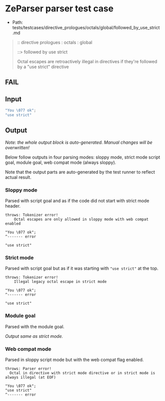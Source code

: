 # ZeParser parser test case

- Path: tests/testcases/directive_prologues/octals/global/followed_by_use_strict.md

> :: directive prologues : octals : global
>
> ::> followed by use strict
>
> Octal escapes are retroactively illegal in directives if they're followed by a "use strict" directive

## FAIL

## Input

`````js
"You \077 ok";
"use strict"
`````

## Output

_Note: the whole output block is auto-generated. Manual changes will be overwritten!_

Below follow outputs in four parsing modes: sloppy mode, strict mode script goal, module goal, web compat mode (always sloppy).

Note that the output parts are auto-generated by the test runner to reflect actual result.

### Sloppy mode

Parsed with script goal and as if the code did not start with strict mode header.

`````
throws: Tokenizer error!
    Octal escapes are only allowed in sloppy mode with web compat enabled

"You \077 ok";
^------- error

"use strict"
`````

### Strict mode

Parsed with script goal but as if it was starting with `"use strict"` at the top.

`````
throws: Tokenizer error!
    Illegal legacy octal escape in strict mode

"You \077 ok";
^------- error

"use strict"
`````


### Module goal

Parsed with the module goal.

_Output same as strict mode._

### Web compat mode

Parsed in sloppy script mode but with the web compat flag enabled.

`````
throws: Parser error!
  Octal in directive with strict mode directive or in strict mode is always illegal (at EOF)

"You \077 ok";
"use strict"
^------- error
`````

